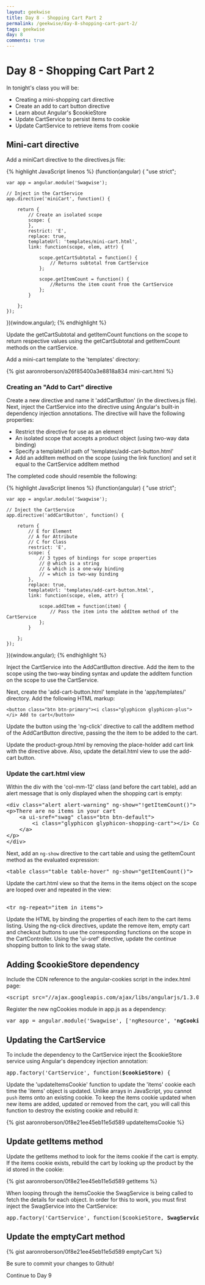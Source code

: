 ```yaml
---
layout: geekwise
title: Day 8 - Shopping Cart Part 2
permalink: /geekwise/day-8-shopping-cart-part-2/
tags: geekwise
day: 8
comments: true
---
```


<h1>Day 8 - Shopping Cart Part 2</h1>

<p>In tonight's class you will be:</p>

<ul>
    <li>Creating a mini-shopping cart directive</li>
    <li>Create an add to cart button directive</li>
    <li>Learn about Angular's $cookieStore</li>
    <li>Update CartService to persist items to cookie</li>
    <li>Update CartService to retrieve items from cookie</li>
</ul>

<h2>Mini-cart directive</h2>

<p>Add a miniCart directive to the directives.js file:</p>

{% highlight JavaScript linenos %}
(function(angular) {
	"use strict";
 
	var app = angular.module('Swagwise');
 
	// Inject in the CartService
	app.directive('miniCart', function() {
 
		return {
			// Create an isolated scope
			scope: {
			},
			restrict: 'E',
			replace: true,
			templateUrl: 'templates/mini-cart.html',
			link: function(scope, elem, attr) {
 
				scope.getCartSubtotal = function() {
					// Returns subtotal from CartService
				};
 
				scope.getItemCount = function() {
					//Returns the item count from the CartService
				};
			}
 
		};
	});
 
})(window.angular);
{% endhighlight %}

<p>Update the getCartSubtotal and getItemCount functions on the scope to return respective values using the getCartSubtotal and getItemCount methods on the cartService.</p>

<p>Add a mini-cart template to the 'templates' directory:</p>

{% gist aaronroberson/a26f85400a3e8818a834 mini-cart.html %}

<h3>Creating an "Add to Cart" directive</h3>

<p>Create a new directive and name it 'addCartButton' (in the directives.js file).
    Next, inject the CartService into the directive using Angular's built-in dependency injection annotations.
    The directive will have the following properties:</p>
<ul>
    <li>Restrict the directive for use as an element</li>
    <li>An isolated scope that accepts a product object (using two-way data binding)</li>
    <li>Specify a templateUrl path of 'templates/add-cart-button.html'</li>
    <li>Add an addItem method on the scope (using the link function) and set it equal to the CartService addItem method</li>
</ul>
<p>The completed code should resemble the following:</p>

{% highlight JavaScript linenos %}
(function(angular) {
	"use strict";
	
	var app = angular.module('Swagwise');
	
	// Inject the CartService
	app.directive('addCartButton', function() {
	
		return {
			// E for Element
			// A for Attribute
			// C for Class
			restrict: 'E',
			scope: {
				// 3 types of bindings for scope properties
				// @ which is a string
				// & which is a one-way binding
				// = which is two-way binding
			},
			replace: true,
			templateUrl: 'templates/add-cart-button.html',
			link: function(scope, elem, attr) {
				
				scope.addItem = function(item) {
					// Pass the item into the addItem method of the CartService
				};
			}
		
		};
	});
 
})(window.angular);
{% endhighlight %}

<p>Inject the CartService into the AddCartButton directive. Add the item to the scope using the two-way binding syntax and update the addItem function on the scope to use the CartService.</p>

<p>Next, create the 'add-cart-button.html' template in the 'app/templates/' directory. Add the following HTML markup:</p>

    <button class="btn btn-primary"><i class="glyphicon glyphicon-plus"></i> Add to cart</button>

<p>Update the button using the 'ng-click' directive to call the addItem method of the AddCartButton directive, passing the the item to be added to the cart.</p>

<p>Update the product-group.html by removing the place-holder add cart link with the directive above. Also, update the detail.html view to use the add-cart button.</p>

<h3>Update the cart.html view</h3>

<p>Within the div with the 'col-mm-12' class (and before the cart table), add an alert message that is only displayed when the shopping cart is empty:</p>

<pre class="prettyprint lang-html">
&lt;div class=&quot;alert alert-warning&quot; ng-show=&quot;!getItemCount()&quot;&gt;
&lt;p&gt;There are no items in your cart
    &lt;a ui-sref=&quot;swag&quot; class=&quot;btn btn-default&quot;&gt;
        &lt;i class=&quot;glyphicon glyphicon-shopping-cart&quot;&gt;&lt;/i&gt; Continue Shopping
    &lt;/a&gt;
&lt;/p&gt;
&lt;/div&gt;
</pre>

<p>Next, add an <code>ng-show</code> directive to the cart table and using the getItemCount method as the evaluated expression:</p>

<pre class="prettyprint lang-html">
&lt;table class="table table-hover" ng-show="getItemCount()"&gt;
</pre>

<p>Update the cart.html view so that the items in the items object on the scope are looped over and repeated in the view:</p>

<pre class="prettyprint lang-html">
<!-- repeat of the items in the cart -->
&lt;tr ng-repeat="item in items"&gt;
</pre>

<p>Update the HTML by binding the properties of each item to the cart items listing.
    Using the ng-click directives, update the remove item, empty cart and checkout buttons to use the corresponding functions on the scope in the CartController.
Using the 'ui-sref' directive, update the continue shopping button to link to the swag state.</p>

<h2>Adding $cookieStore dependency</h2>

<p>Include the CDN reference to the angular-cookies script in the index.html page:</p>

<pre class="prettyprint">
&lt;script src="//ajax.googleapis.com/ajax/libs/angularjs/1.3.0-beta.11/angular-cookies.min.js"&gt;&lt;/script&gt;
</pre>

<p>Register the new ngCookies module in app.js as a dependency:</p>

<pre class="prettyprint">
var app = angular.module('Swagwise', ['ngResource', <strong>'ngCookies'</strong>, 'ui.router', 'ui.bootstrap']);
</pre>

<h2>Updating the CartService</h2>

<p>To include the dependency to the CartService inject the $cookieStore service using Angular's dependcey injection annotation:</p>
<pre class="prettyprint lang-javascript">
app.factory('CartService', function(<strong>$cookieStore</strong>) {
</pre>

<p>Update the 'updateItemsCookie' function to update the 'items' cookie each time the 'items' object is updated.
    Unlike arrays in JavaScript, you cannot <code>push</code> items onto an existing cookie.
    To keep the items cookie updated when new items are added, updated or removed from the cart, you will call this function to destroy the existing cookie and rebuild it:
</p>

{% gist aaronroberson/0f8e21ee45eb11e5d589 updateItemsCookie %}

<h2>Update getItems method</h2>

<p>Update the getItems method to look for the items cookie if the cart is empty. If the items cookie exists, rebuild the cart by looking up the product by the id stored in the cookie:</p>

{% gist aaronroberson/0f8e21ee45eb11e5d589 getItems %}

<p>When looping through the itemsCookie the SwagService is being called to fetch the details for each object.
    In order for this to work, you must first inject the SwagService into the CartService:</p>

<pre class="prettyprint lang-javascript">
app.factory('CartService', function($cookieStore, <strong>SwagService</strong>) {
</pre>

<h2>Update the emptyCart method</h2>

{% gist aaronroberson/0f8e21ee45eb11e5d589 emptyCart %}

<div class="alert alert-info">
    <p>Be sure to commit your changes to Github!</p>
</div>

<p><a ui-sref="geek.page({page_id: 9})" class="btn btn-default">Continue to Day 9</a></p>

 

<div disqus="'geekwise0108'"></div>